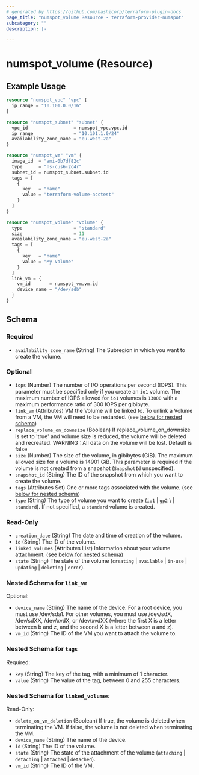 ```yaml
---
# generated by https://github.com/hashicorp/terraform-plugin-docs
page_title: "numspot_volume Resource - terraform-provider-numspot"
subcategory: ""
description: |-
  
---
```


# numspot_volume (Resource)



## Example Usage

```terraform
resource "numspot_vpc" "vpc" {
  ip_range = "10.101.0.0/16"
}

resource "numspot_subnet" "subnet" {
  vpc_id                 = numspot_vpc.vpc.id
  ip_range               = "10.101.1.0/24"
  availability_zone_name = "eu-west-2a"
}

resource "numspot_vm" "vm" {
  image_id  = "ami-0b7df82c"
  type      = "ns-cus6-2c4r"
  subnet_id = numspot_subnet.subnet.id
  tags = [
    {
      key   = "name"
      value = "terraform-volume-acctest"
    }
  ]
}

resource "numspot_volume" "volume" {
  type                   = "standard"
  size                   = 11
  availability_zone_name = "eu-west-2a"
  tags = [
    {
      key   = "name"
      value = "My Volume"
    }
  ]
  link_vm = {
    vm_id       = numspot_vm.vm.id
    device_name = "/dev/sdb"
  }
}
```

<!-- schema generated by tfplugindocs -->
## Schema

### Required

- `availability_zone_name` (String) The Subregion in which you want to create the volume.

### Optional

- `iops` (Number) The number of I/O operations per second (IOPS). This parameter must be specified only if you create an `io1` volume. The maximum number of IOPS allowed for `io1` volumes is `13000` with a maximum performance ratio of 300 IOPS per gibibyte.
- `link_vm` (Attributes) VM the Volume will be linked to. To unlink a Volume from a VM, the VM will need to be restarded. (see [below for nested schema](#nestedatt--link_vm))
- `replace_volume_on_downsize` (Boolean) If replace_volume_on_downsize is set to 'true' and volume size is reduced, the volume will be deleted and recreated.  WARNING : All data on the volume will be lost. Default is false
- `size` (Number) The size of the volume, in gibibytes (GiB). The maximum allowed size for a volume is 14901 GiB. This parameter is required if the volume is not created from a snapshot (`SnapshotId` unspecified).
- `snapshot_id` (String) The ID of the snapshot from which you want to create the volume.
- `tags` (Attributes Set) One or more tags associated with the volume. (see [below for nested schema](#nestedatt--tags))
- `type` (String) The type of volume you want to create (`io1` \| `gp2` \ | `standard`). If not specified, a `standard` volume is created.<br />

### Read-Only

- `creation_date` (String) The date and time of creation of the volume.
- `id` (String) The ID of the volume.
- `linked_volumes` (Attributes List) Information about your volume attachment. (see [below for nested schema](#nestedatt--linked_volumes))
- `state` (String) The state of the volume (`creating` \| `available` \| `in-use` \| `updating` \| `deleting` \| `error`).

<a id="nestedatt--link_vm"></a>
### Nested Schema for `link_vm`

Optional:

- `device_name` (String) The name of the device. For a root device, you must use /dev/sda1. For other volumes, you must use /dev/sdX, /dev/sdXX, /dev/xvdX, or /dev/xvdXX (where the first X is a letter between b and z, and the second X is a letter between a and z).
- `vm_id` (String) The ID of the VM you want to attach the volume to.


<a id="nestedatt--tags"></a>
### Nested Schema for `tags`

Required:

- `key` (String) The key of the tag, with a minimum of 1 character.
- `value` (String) The value of the tag, between 0 and 255 characters.


<a id="nestedatt--linked_volumes"></a>
### Nested Schema for `linked_volumes`

Read-Only:

- `delete_on_vm_deletion` (Boolean) If true, the volume is deleted when terminating the VM. If false, the volume is not deleted when terminating the VM.
- `device_name` (String) The name of the device.
- `id` (String) The ID of the volume.
- `state` (String) The state of the attachment of the volume (`attaching` \| `detaching` \| `attached` \| `detached`).
- `vm_id` (String) The ID of the VM.
